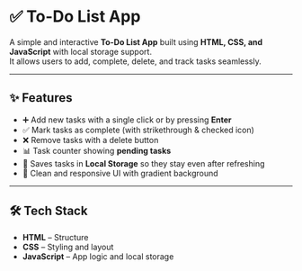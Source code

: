 # ✅ To-Do List App

A simple and interactive **To-Do List App** built using **HTML, CSS, and JavaScript** with local storage support.  
It allows users to add, complete, delete, and track tasks seamlessly.

---

## ✨ Features
- ➕ Add new tasks with a single click or by pressing **Enter**  
- ✅ Mark tasks as complete (with strikethrough & checked icon)  
- ❌ Remove tasks with a delete button  
- 📊 Task counter showing **pending tasks**  
- 💾 Saves tasks in **Local Storage** so they stay even after refreshing  
- 🎨 Clean and responsive UI with gradient background  

---

## 🛠️ Tech Stack
- **HTML** – Structure  
- **CSS** – Styling and layout  
- **JavaScript** – App logic and local storage  
